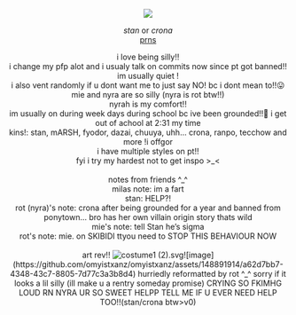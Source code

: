 <div align="center">

 ![](https://media.discordapp.net/attachments/887048432097853440/1242930819203596348/Untitled138_20240522210311.png?ex=664fa107&is=664e4f87&hm=10be19c5b0ca0ec328115592ba79c38220ff78de8a2cca6ed413d690097618df&=&format=webp&quality=lossless&width=741&height=602)

</div>

<div align="center">

 $\textit{stan}$ or   $\textit{crona}$ </br>
 [prns](https://en.pronouns.page/@cronazone)
</div>

<div align="center">
i love being silly!! </br>i change my pfp alot and i usualy talk on commits now since pt got banned!! </br> im usually quiet ! </br> i also vent randomly if u dont want me to just say NO! bc i dont mean to!!😛</br>
mie and nyra are so silly (nyra is rot btw!!) </br> nyrah is my comfort!! </br>im usually on during week days during school bc ive been grounded!!🤟 i get out of achool at 2:31 my time </br> kins!: stan, mARSH, fyodor, dazai, chuuya, uhh... crona, ranpo, tecchow and more !i offgor </br> i have multiple styles on pt!! </br>fyi i try my hardest not to get inspo >_<
</div>

</br>
<div align="center">
 notes from friends ^_^ </br>
 milas note: im a fart </br> stan: HELP?! </br>
 rot (nyra)'s note: crona after being grounded for a year and banned from ponytown... bro has her own villain origin story thats wild </br>
 mie's note: tell Stan he’s sigma </br>
 rot's note: mie. on SKIBIDI ttyou need to STOP THIS BEHAVIOUR NOW
</div>

</br>
<div align="center">
 art rev!! 
 <img src="blob:chrome-untrusted://media-app/d05f2ac5-22da-4d44-b08e-8da0827043f5" alt="costume1 (2).svg"/>![image](https://github.com/omyistxanz/omyistxanz/assets/148891914/a62d7bb7-4348-43c7-8805-7d77c3a3b8d4)
hurriedly reformatted by rot ^_^ sorry if it looks a lil silly (ill make u a rentry someday promise)
CRYING SO FKIMHG LOUD RN NYRA UR SO SWEET HELPP TELL ME IF U EVER NEED HELP TOO!!(stan/crona btw>v0)
